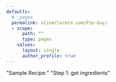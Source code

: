 ```yaml
---
defaults:
  # _pages
  permalink: oliverloreto.com/Pie-Guy/
  - scope:
      path: ""
      type: pages
    values:
      layout: single
      author_profile: true
---
```

"Sample Recipe:"
"Step 1: get ingredients"
